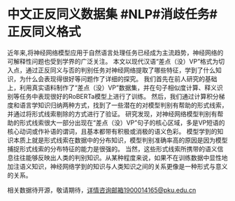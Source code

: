 # 中文正反同义数据集 #NLP#消歧任务#正反同义格式

近年来,将神经网络模型应用于自然语言处理任务已经成为主流趋势，神经网络的可解释性问题也受到学界的广泛关注。
本文以现代汉语“差点（没）VP”格式为切入点，通过正反同义与否的判别任务对神经网络提取了哪些特征，学到了什么知识，为什么会表现得很好等问题作了详细的探究。
我们首先在前人研究的基础上，利用真实语料制作了“差点（没）VP”数据集，并在句子相似度计算、释义识别等任务中表现很好的RoBERTa模型上进行了训练。
然后，我们通过计算积分梯度和语言学知识归纳两种方式，找到了一些潜在的对模型判别有帮助的形式线索，并通过将形式线索剔除的方式进行了验证。
研究发现，对神经网络模型判别有帮助的形式线索很大一部分出现在“差点（没）VP”句子的核心区域，多是VP短语的核心动词或作补语的谓词，且基本都带有积极或消极的语义色彩。
模型学到的知识本质上就是形式线索在数据中的分布知识，模型判别准确率高的原因是因为模型捕捉形式线索的分布特征的能力是很强的。
当然，这些形式线索所携带的语义信息往往能够反映出人类的判别知识。从某种程度来说，如果不在训练数据中显性地加注语义知识，神经网络学到的知识与人类知识之间的关系更像是一种形式与意义的关系。

相关数据待开源，敬请期待，详情咨询邮箱1900014165@pku.edu.cn


